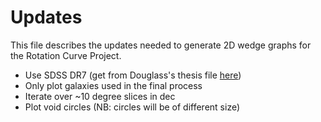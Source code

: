 # Updates

This file describes the updates needed to generate 2D wedge graphs for the Rotation Curve Project.

* Use SDSS DR7 (get from Douglass's thesis file [here](https://www.pas.rochester.edu/~kdouglass/Research/kias1033_5_P-MJD-F_MPAJHU_ZdustOS_stellarMass_BPT_SFR_NSA_vflag.txt))
* Only plot galaxies used in the final process
* Iterate over ~10 degree slices in dec
* Plot void circles (NB: circles will be of different size)
